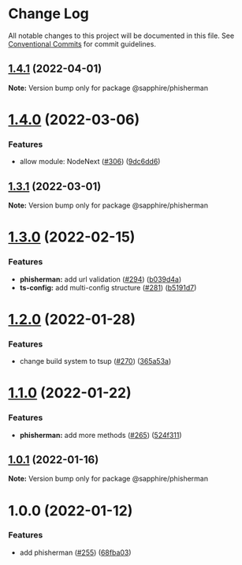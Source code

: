 # Change Log

All notable changes to this project will be documented in this file.
See [Conventional Commits](https://conventionalcommits.org) for commit guidelines.

## [1.4.1](https://github.com/sapphiredev/utilities/compare/@sapphire/phisherman@1.4.0...@sapphire/phisherman@1.4.1) (2022-04-01)

**Note:** Version bump only for package @sapphire/phisherman

# [1.4.0](https://github.com/sapphiredev/utilities/compare/@sapphire/phisherman@1.3.1...@sapphire/phisherman@1.4.0) (2022-03-06)

### Features

-   allow module: NodeNext ([#306](https://github.com/sapphiredev/utilities/issues/306)) ([9dc6dd6](https://github.com/sapphiredev/utilities/commit/9dc6dd619efab879bb2b0b3c9e64304e10a67ed6))

## [1.3.1](https://github.com/sapphiredev/utilities/compare/@sapphire/phisherman@1.3.0...@sapphire/phisherman@1.3.1) (2022-03-01)

**Note:** Version bump only for package @sapphire/phisherman

# [1.3.0](https://github.com/sapphiredev/utilities/compare/@sapphire/phisherman@1.2.0...@sapphire/phisherman@1.3.0) (2022-02-15)

### Features

-   **phisherman:** add url validation ([#294](https://github.com/sapphiredev/utilities/issues/294)) ([b039d4a](https://github.com/sapphiredev/utilities/commit/b039d4a621b4b0be7b87af578868a37145087846))
-   **ts-config:** add multi-config structure ([#281](https://github.com/sapphiredev/utilities/issues/281)) ([b5191d7](https://github.com/sapphiredev/utilities/commit/b5191d7f2416dc5838590c4ff221454925553e37))

# [1.2.0](https://github.com/sapphiredev/utilities/compare/@sapphire/phisherman@1.1.0...@sapphire/phisherman@1.2.0) (2022-01-28)

### Features

-   change build system to tsup ([#270](https://github.com/sapphiredev/utilities/issues/270)) ([365a53a](https://github.com/sapphiredev/utilities/commit/365a53a5517a01a0926cf28a83c96b63f32ed9f8))

# [1.1.0](https://github.com/sapphiredev/utilities/compare/@sapphire/phisherman@1.0.1...@sapphire/phisherman@1.1.0) (2022-01-22)

### Features

-   **phisherman:** add more methods ([#265](https://github.com/sapphiredev/utilities/issues/265)) ([524f311](https://github.com/sapphiredev/utilities/commit/524f3116fe5e1fd2f8186ef1e635dcf750503555))

## [1.0.1](https://github.com/sapphiredev/utilities/compare/@sapphire/phisherman@1.0.0...@sapphire/phisherman@1.0.1) (2022-01-16)

**Note:** Version bump only for package @sapphire/phisherman

# 1.0.0 (2022-01-12)

### Features

-   add phisherman ([#255](https://github.com/sapphiredev/utilities/issues/255)) ([68fba03](https://github.com/sapphiredev/utilities/commit/68fba03bcbd3af14e66b25357d1eafd0cc315f0f))
